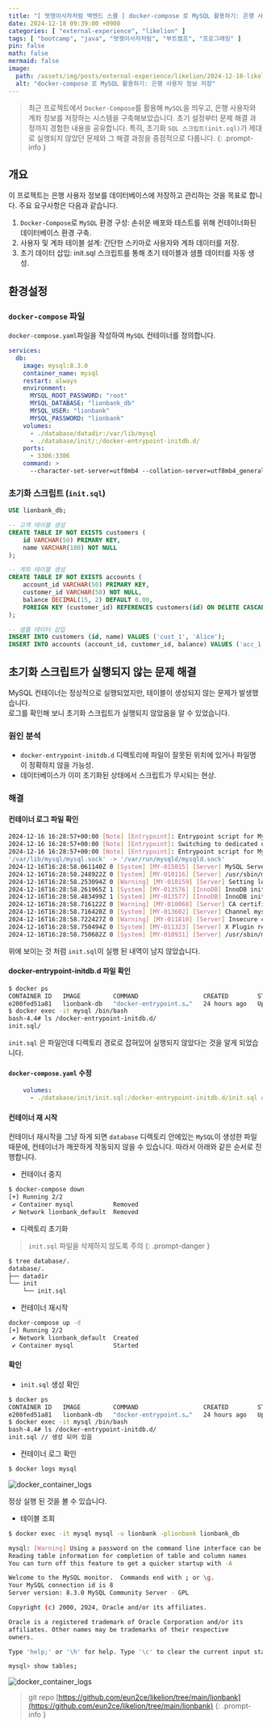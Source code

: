 ```yaml
---
title: "[ 멋쟁이사자처럼 백엔드 스쿨 ] docker-compose 로 MySQL 활용하기: 은행 사용자 정보 저장"
date: 2024-12-18 09:39:00 +0900
categories: [ "external-experience", "likelion" ]
tags: [ "bootcamp", "java", "멋쟁이사자처럼", "부트캠프", "프로그래밍" ]
pin: false
math: false
mermaid: false
image:
  path: /assets/img/posts/external-experience/likelion/2024-12-18-likelion-grow-up-lionbank-proj/2024-12-18-09-37-11.png
  alt: "docker-compose 로 MySQL 활용하기: 은행 사용자 정보 저장"
---
```


> 최근 프로젝트에서 `Docker-Compose`를 활용해 `MySQL`을 띄우고, 은행 사용자와 계좌 정보를 저장하는 시스템을 구축해보았습니다.
> 초기 설정부터 문제 해결 과정까지 경험한 내용을 공유합니다.
> 특히, 초기화 `SQL 스크립트(init.sql)`가 제대로 실행되지 않았던 문제와 그 해결 과정을 중점적으로 다룹니다.
> {: .prompt-info }

## 개요

이 프로젝트는 은행 사용자 정보를 데이터베이스에 저장하고 관리하는 것을 목표로 합니다. 주요 요구사항은 다음과 같습니다.

1. `Docker-Compose`로 `MySQL` 환경 구성: 손쉬운 배포와 테스트를 위해 컨테이너화된 데이터베이스 환경 구축.
2. 사용자 및 계좌 테이블 설계: 간단한 스키마로 사용자와 계좌 데이터를 저장.
3. 초기 데이터 삽입: init.sql 스크립트를 통해 초기 테이블과 샘플 데이터를 자동 생성.

## 환경설정

### `docker-compose` 파일

`docker-compose.yaml`파일을 작성하여 `MySQL` 컨테이너를 정의합니다.

```yaml
services:
  db:
    image: mysql:8.3.0
    container_name: mysql
    restart: always
    environment:
      MYSQL_ROOT_PASSWORD: "root"
      MYSQL_DATABASE: "lionbank_db"
      MYSQL_USER: "lionbank"
      MYSQL_PASSWORD: "lionbank"
    volumes:
      - ./database/datadir:/var/lib/mysql
      - ./database/init/:/docker-entrypoint-initdb.d/
    ports:
      - 3306:3306
    command: >
      --character-set-server=utf8mb4 --collation-server=utf8mb4_general_ci
```

### 초기화 스크립트 (`init.sql`)

```sql
USE lionbank_db;

-- 고객 테이블 생성
CREATE TABLE IF NOT EXISTS customers (
    id VARCHAR(50) PRIMARY KEY,
    name VARCHAR(100) NOT NULL
);

-- 계좌 테이블 생성
CREATE TABLE IF NOT EXISTS accounts (
    account_id VARCHAR(50) PRIMARY KEY,
    customer_id VARCHAR(50) NOT NULL,
    balance DECIMAL(15, 2) DEFAULT 0.00,
    FOREIGN KEY (customer_id) REFERENCES customers(id) ON DELETE CASCADE
);

-- 샘플 데이터 삽입
INSERT INTO customers (id, name) VALUES ('cust_1', 'Alice');
INSERT INTO accounts (account_id, customer_id, balance) VALUES ('acc_1', 'cust_1', 1000.00);
```

## 초기화 스크립트가 실행되지 않는 문제 해결

MySQL 컨테이너는 정상적으로 실행되었지만, 테이블이 생성되지 않는 문제가 발생했습니다.   
로그를 확인해 보니 초기화 스크립트가 실행되지 않았음을 알 수 있었습니다.

### 원인 분석

* `docker-entrypoint-initdb.d` 디렉토리에 파일이 잘못된 위치에 있거나 파일명이 정확하지 않을 가능성.
* 데이터베이스가 이미 초기화된 상태에서 스크립트가 무시되는 현상.

### 해결

#### 컨테이너 로그 파일 확인

```bash
2024-12-16 16:28:57+00:00 [Note] [Entrypoint]: Entrypoint script for MySQL Server 8.3.0-1.el8 started.
2024-12-16 16:28:57+00:00 [Note] [Entrypoint]: Switching to dedicated user 'mysql'
2024-12-16 16:28:57+00:00 [Note] [Entrypoint]: Entrypoint script for MySQL Server 8.3.0-1.el8 started.
'/var/lib/mysql/mysql.sock' -> '/var/run/mysqld/mysqld.sock'
2024-12-16T16:28:58.061140Z 0 [System] [MY-015015] [Server] MySQL Server - start.
2024-12-16T16:28:58.248922Z 0 [System] [MY-010116] [Server] /usr/sbin/mysqld (mysqld 8.3.0) starting as process 1
2024-12-16T16:28:58.253094Z 0 [Warning] [MY-010159] [Server] Setting lower_case_table_names=2 because file system for /var/lib/mysql/ is case insensitive
2024-12-16T16:28:58.261965Z 1 [System] [MY-013576] [InnoDB] InnoDB initialization has started.
2024-12-16T16:28:58.483499Z 1 [System] [MY-013577] [InnoDB] InnoDB initialization has ended.
2024-12-16T16:28:58.716122Z 0 [Warning] [MY-010068] [Server] CA certificate ca.pem is self signed.
2024-12-16T16:28:58.716420Z 0 [System] [MY-013602] [Server] Channel mysql_main configured to support TLS. Encrypted connections are now supported for this channel.
2024-12-16T16:28:58.722427Z 0 [Warning] [MY-011810] [Server] Insecure configuration for --pid-file: Location '/var/run/mysqld' in the path is accessible to all OS users. Consider choosing a different directory.
2024-12-16T16:28:58.750494Z 0 [System] [MY-011323] [Server] X Plugin ready for connections. Bind-address: '::' port: 33060, socket: /var/run/mysqld/mysqlx.sock
2024-12-16T16:28:58.750682Z 0 [System] [MY-010931] [Server] /usr/sbin/mysqld: ready for connections. Version: '8.3.0'  socket: '/var/run/mysqld/mysqld.sock'  port: 3306  MySQL Community Server - GPL.
```

위에 보이는 것 처럼 `init.sql`이 실행 된 내역이 남지 않았습니다.

#### docker-entrypoint-initdb.d 파일 확인

```bash
$ docker ps                      
CONTAINER ID   IMAGE         COMMAND                  CREATED        STATUS         PORTS                               NAMES
e200fed51a81   lionbank-db   "docker-entrypoint.s…"   24 hours ago   Up 7 minutes   0.0.0.0:3306->3306/tcp, 33060/tcp   mysql
$ docker exec -it mysql /bin/bash                               
bash-4.4# ls /docker-entrypoint-initdb.d/
init.sql/
```

`init.sql` 은 파일인데 디렉토리 경로로 잡혀있어 실행되지 않았다는 것을 알게 되었습니다.

#### `docker-compose.yaml` 수정

```yaml
    volumes:
      - ./database/init/init.sql:/docker-entrypoint-initdb.d/init.sql # 파일을 지정하여 컨테이너 내부로 마운트 한다.
```

#### 컨테이너 재 시작

컨테이너 재시작을 그냥 하게 되면 `database` 디렉토리 안에있는 `MySQL`이 생성한 파일 때문에, 컨테이너가 깨끗하게 작동되지 않을 수 있습니다.
따라서 아래와 같은 순서로 진행합니다.

* 컨테이너 중지

```bash
$ docker-compose down
[+] Running 2/2
 ✔ Container mysql           Removed                                       2.7s
 ✔ Network lionbank_default  Removed
 ```

* 디렉토리 초기화

> `init.sql` 파일을 삭제하지 않도록 주의
> {: .prompt-danger }

```bash
$ tree database/.
database/.
├── datadir
└── init
    └── init.sql
```

* 컨테이너 재시작

```bash
docker-compose up -d
[+] Running 2/2
 ✔ Network lionbank_default  Created                                                                          0.1s
 ✔ Container mysql           Started
```

#### 확인

* `init.sql` 생성 확인

```bash
$ docker ps                      
CONTAINER ID   IMAGE         COMMAND                  CREATED        STATUS         PORTS                               NAMES
e200fed51a81   lionbank-db   "docker-entrypoint.s…"   24 hours ago   Up 43 minutes   0.0.0.0:3306->3306/tcp, 33060/tcp   mysql
$ docker exec -it mysql /bin/bash                               
bash-4.4# ls /docker-entrypoint-initdb.d/
init.sql // 생성 되어 있음
```

* 컨테이너 로그 확인

```bash
$ docker logs mysql
```

![docker_container_logs](/assets/img/posts/external-experience/likelion/2024-12-18-likelion-grow-up-lionbank-proj/2024-12-18-09-36-12.png)

정상 실행 된 것을 볼 수 있습니다.

* 테이블 조회

```bash
$ docker exec -it mysql mysql -u lionbank -plionbank lionbank_db

mysql: [Warning] Using a password on the command line interface can be insecure.
Reading table information for completion of table and column names
You can turn off this feature to get a quicker startup with -A

Welcome to the MySQL monitor.  Commands end with ; or \g.
Your MySQL connection id is 8
Server version: 8.3.0 MySQL Community Server - GPL

Copyright (c) 2000, 2024, Oracle and/or its affiliates.

Oracle is a registered trademark of Oracle Corporation and/or its
affiliates. Other names may be trademarks of their respective
owners.

Type 'help;' or '\h' for help. Type '\c' to clear the current input statement.

mysql> show tables;
```

![docker_container_logs](/assets/img/posts/external-experience/likelion/2024-12-18-likelion-grow-up-lionbank-proj/2024-12-18-09-37-11.png)

> git repo [https://github.com/eun2ce/likelion/tree/main/lionbank](https://github.com/eun2ce/likelion/tree/main/lionbank)
> {: .prompt-info }
